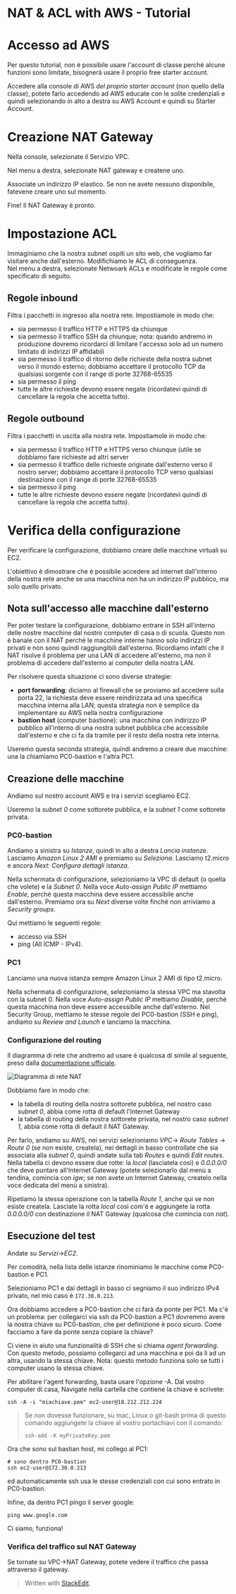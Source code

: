 
  
# NAT & ACL with AWS - Tutorial

# Accesso ad AWS
Per questo tutorial, non è possibile usare l'account di classe perché alcune funzioni sono limitate, bisognerà usare il proprio free starter account.

Accedere alla console di AWS *del proprio starter account* (non quello della classe), potete farlo accedendo ad AWS educate con le solite credenziali e quindi selezionando in alto a destra su AWS Account e quindi su Starter Account.  

# Creazione NAT Gateway  
Nella console, selezionate il Servizio VPC.  
  
Nel menu a destra, selezionate NAT gateway e createne uno.  
 
Associate un indirizzo IP elastico. Se non ne avete nessuno disponibile, fatevene creare uno sul momento.

Fine! Il NAT Gateway è pronto.

# Impostazione ACL
Immaginiamo che la nostra subnet ospiti un sito web, che vogliamo far visitare anche dall'esterno. Modifichiamo le ACL di conseguenza.  
Nel menu a destra, selezionate Netwoark ACLs e modificate le regole come specificato di seguito.

## Regole inbound
Filtra i pacchetti in ingresso alla nostra rete. Impostiamole in modo che: 
- sia permesso il traffico HTTP e HTTPS da chiunque  
- sia permesso il traffico SSH da chiunque; nota: quando andremo in produzione dovremo ricordarci di limitare l'accesso solo ad un numero limitato di indirizzi IP affidabili 
- sia permesso il traffico di ritorno delle richieste della nostra subnet verso il mondo esterno; dobbiamo accettare il protocollo TCP da qualsiasi sorgente con il range di porte 32768-65535  
- sia permesso il ping
- tutte le altre richieste devono essere negate (ricordatevi quindi di cancellare la regola che accetta tutto).

## Regole outbound
Filtra i pacchetti in uscita alla nostra rete. Impostiamole in modo che: 
- sia permesso il traffico HTTP e HTTPS verso chiunque (utile se dobbiamo fare richieste ad altri server
- sia permesso il traffico delle richieste originate dall'esterno verso il nostro server; dobbiamo accettare il protocollo TCP verso qualsiasi destinazione con il range di porte 32768-65535  
- sia permesso il ping
- tutte le altre richieste devono essere negate (ricordatevi quindi di cancellare la regola che accetta tutto).

# Verifica della configurazione

Per verificare la configurazione, dobbiamo creare delle macchine virtuali su EC2.

L'obiettivo è dimostrare che è possibile accedere ad internet dall'interno della nostra rete anche se una macchina _non_ ha un indirizzo IP pubblico, ma solo quello privato.

## Nota sull'accesso alle macchine dall'esterno
Per poter testare la configurazione, dobbiamo entrare in SSH all'interno delle nostre macchine dal nostro computer di casa o di scuola. Questo non è banale con il NAT perché le macchine interne hanno solo indirizzi IP privati e non sono quindi raggiungibili dall'esterno. Ricordiamo infatti che il NAT risolve il problema per una LAN di accedere all'esterno, ma _non_ il problema di accedere dall'esterno ai computer della nostra LAN.

Per risolvere questa situazione ci sono diverse strategie:
- **port forwarding**: diciamo al firewall che se proviamo ad accedere sulla porta 22, la richiesta deve essere reindirizzata ad una specifica macchina interna alla LAN; questa strategia non è semplice da implementare su AWS nella nostra configurazione
- **bastion host** (computer bastione): una macchina con indirizzo IP pubblico all'interno di una nostra subnet pubblica che  accessibile dall'esterno e che ci fa da tramite per il resto della nostra rete interna.

Useremo questa seconda strategia, quindi andremo a creare due macchine: una la chiamiamo PC0-bastion e l'altra PC1.

## Creazione delle macchine
Andiamo sul nostro account AWS e tra i servizi scegliamo EC2.

Useremo la _subnet 0_ come sottorete pubblica, e la _subnet 1_ come sottorete privata.

### PC0-bastion

Andiamo a sinistra su _Istanze_, quindi in alto a destra _Lancia instanze_. Lasciamo _Amazon Linux 2 AMI_ e premiamo su _Seleziona_. Lasciamo t2.micro e ancora _Next: Configura dettagli istanza_. 

Nella schermata di configurazione, selezioniamo la VPC di default (o quella che volete) e la _Subnet 0_. Nella voce _Auto-assign Public IP_ mettiamo _Enable_, perché questa macchina deve essere accessibile anche dall'esterno. Premiamo ora su _Next_ diverse volte finché non arriviamo a _Security groups_.

Qui mettiamo le seguenti regole:
- accesso via SSH
- ping (All ICMP - IPv4).


### PC1
Lanciamo una nuova istanza sempre Amazon Linux 2 AMI di tipo t2.micro.

Nella schermata di configurazione, selezioniamo la stessa VPC ma stavolta con la subnet 0. Nella voce _Auto-assign Public IP_  mettiamo _Disable_, perché questa macchina non deve essere accessibile anche dall'esterno. Nel Security Group, mettiamo le stesse regole del PC0-bastion (SSH e ping), andiamo su *Review and Launch* e lanciamo la macchina.

### Configurazione del routing
Il diagramma di rete che andremo ad usare è qualcosa di simile al seguente, preso dalla [documentazione ufficiale](https://docs.aws.amazon.com/vpc/latest/userguide/vpc-nat-gateway.html).

![Diagramma di rete NAT](https://github.com/wbigger/2021-stackedit/blob/main/nat-gateway-diagram.png?raw=true)

Dobbiamo fare in modo che:
- la tabella di routing della nostra sottorete pubblica, nel nostro caso _subnet 0_, abbia come rotta di default l'Internet Gateway
- la tabella di routing della nostra sottorete privata, nel nostro caso _subnet 1_, abbia come rotta di default il NAT Gateway.

Per farlo, andiamo su AWS, nei servizi selezioniamo *VPC*-> *Route Tables* -> *Route 0* (se non esiste, createla), nei dettagli in basso controllate che sia associata alla _subnet 0_, quindi andate sulla tab _Routes_ e quindi _Edit routes_. Nella tabella ci devono essere due rotte: la *local* (lasciatela così) e _0.0.0.0/0_ che deve puntare all'Internet Gateway (potete selezionarlo dal menù a tendina, comincia con _igw_; se non avete un Internet Gateway, createlo nella voce dedicata del menù a sinistra).

Ripetiamo la stessa operazione con la tabella _Route 1_, anche qui se non esiste createla. Lasciate la rotta *local* così com'é e aggiungete la rotta _0.0.0.0/0_ con destinazione il NAT Gateway (qualcosa che comincia con _nat_).

## Esecuzione del test

Andate su *Servizi*->*EC2*.

Per comodità, nella lista delle istanze rinominiamo le macchine come PC0-bastion e PC1.

Selezioniamo PC1 e dai dettagli in basso ci segniamo il suo indirizzo IPv4 privato, nel mio caso è `172.30.0.213`.

Ora dobbiamo accedere a PC0-bastion che ci farà da ponte per  PC1. Ma c'è un problema: per collegarci via ssh da PC0-bastion a PC1 dovremmo avere la nostra chiave su PC0-bastion, che per definizione è poco sicuro. Come facciamo a fare da ponte senza copiare la chiave?

Ci viene in aiuto una funzionalità di SSH che si chiama _agent forwarding_. Con questo metodo, possiamo collegarci ad una macchina e poi da lì ad un altra, usando la stessa chiave. Nota: questo metodo funziona solo se tutti i computer usano la stessa chiave.

Per abilitare l'agent forwarding, basta usare l'opzione -A. Dal vostro computer di casa, Navigate nella cartella che contiene la chiave e scrivete:
```shell
ssh -A -i "miachiave.pem" ec2-user@18.212.212.224
```
> Se non dovesse funzionare, su mac, Linux o git-bash prima di questo comando aggiungete la chiave al vostro portachiavi con il comando:
> ```
> ssh-add -K myPrivateKey.pem
 >```

Ora che sono sul bastian host, mi collego al PC1:
```shell
# sono dentro PC0-bastion
ssh ec2-user@172.30.0.213
```
ed automaticamente ssh usa le stesse credenziali con cui sono entrato in PC0-bastion.

Infine, da dentro PC1 pingo il server google:
```shell
ping www.google.com
```

Ci siamo, funziona!

### Verifica del traffico sul NAT Gateway
Se tornate su VPC->NAT Gateway, potete vedere il traffico che passa attraverso il gateway.


> Written with [StackEdit](https://stackedit.io/).
<!--stackedit_data:
eyJoaXN0b3J5IjpbLTg2NTkzODUzMV19
-->
<!--stackedit_data:
eyJoaXN0b3J5IjpbMTMwMjQ3MDkzMSwtMTY4MTI4MDQxMF19
-->